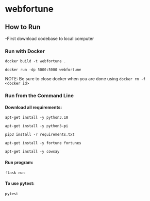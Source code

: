 # webfortune

## How to Run
-First download codebase to local computer

### Run with Docker
`docker build -t webfortune .`

`docker run -dp 5000:5000 webfortune`

NOTE: Be sure to close docker when you are done using `docker rm -f <docker id>`


### Run from the Command Line
#### Download all requirements:

  `apt-get install -y python3.10`
  
  `apt-get install -y python3-pi`
 
  `pip3 install -r requirements.txt`
  
  `apt-get install -y fortune fortunes`
  
  `apt-get install -y cowsay`
  
#### Run program:
  `flask run`
  
#### To use pytest:
  `pytest`
  
